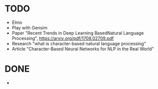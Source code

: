 # TODO

- Elmo
- Play with Gensim
- Paper "Recent Trends in Deep Learning BasedNatural Language Processing", https://arxiv.org/pdf/1708.02709.pdf
- Research "what is character-based natural language processing"
- Article "Character-Based Neural Networks for NLP in the Real World"


# DONE

- 